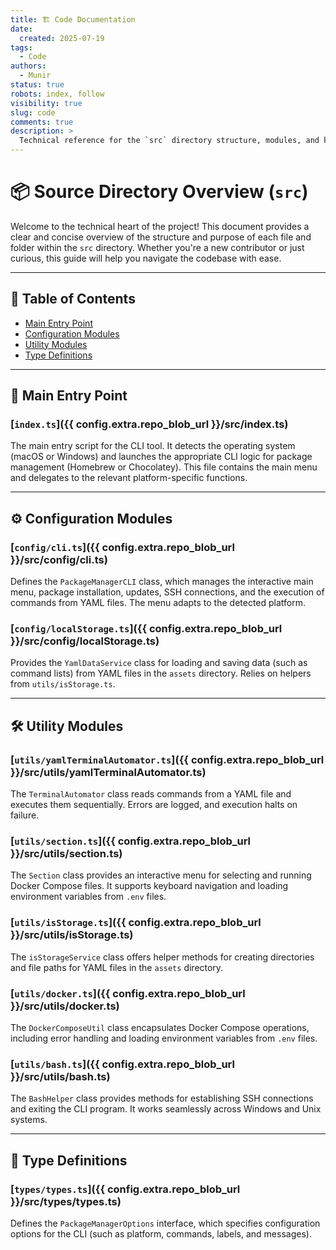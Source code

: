 ```yaml
---
title: 🏗 Code Documentation
date:
  created: 2025-07-19
tags:
  - Code
authors:
  - Munir
status: true
robots: index, follow
visibility: true
slug: code
comments: true
description: >
  Technical reference for the `src` directory structure, modules, and key functionalities of the CLI tool. Designed for contributors and maintainers.
---
```


# 📦 Source Directory Overview (`src`)

Welcome to the technical heart of the project! This document provides a clear and concise overview of the structure and purpose of each file and folder within the `src` directory. Whether you're a new contributor or just curious, this guide will help you navigate the codebase with ease.

<!-- more -->
---

## 📑 Table of Contents
- [Main Entry Point](#main-entry-point)
- [Configuration Modules](#configuration-modules)
- [Utility Modules](#utility-modules)
- [Type Definitions](#type-definitions)

---

## 🚀 Main Entry Point

### [`index.ts`]({{ config.extra.repo_blob_url }}/src/index.ts)
The main entry script for the CLI tool. It detects the operating system (macOS or Windows) and launches the appropriate CLI logic for package management (Homebrew or Chocolatey). This file contains the main menu and delegates to the relevant platform-specific functions.

---

## ⚙️ Configuration Modules

### [`config/cli.ts`]({{ config.extra.repo_blob_url }}/src/config/cli.ts)
Defines the `PackageManagerCLI` class, which manages the interactive main menu, package installation, updates, SSH connections, and the execution of commands from YAML files. The menu adapts to the detected platform.

### [`config/localStorage.ts`]({{ config.extra.repo_blob_url }}/src/config/localStorage.ts)
Provides the `YamlDataService` class for loading and saving data (such as command lists) from YAML files in the `assets` directory. Relies on helpers from `utils/isStorage.ts`.

---

## 🛠️ Utility Modules

### [`utils/yamlTerminalAutomator.ts`]({{ config.extra.repo_blob_url }}/src/utils/yamlTerminalAutomator.ts)
The `TerminalAutomator` class reads commands from a YAML file and executes them sequentially. Errors are logged, and execution halts on failure.

### [`utils/section.ts`]({{ config.extra.repo_blob_url }}/src/utils/section.ts)
The `Section` class provides an interactive menu for selecting and running Docker Compose files. It supports keyboard navigation and loading environment variables from `.env` files.

### [`utils/isStorage.ts`]({{ config.extra.repo_blob_url }}/src/utils/isStorage.ts)
The `isStorageService` class offers helper methods for creating directories and file paths for YAML files in the `assets` directory.

### [`utils/docker.ts`]({{ config.extra.repo_blob_url }}/src/utils/docker.ts)
The `DockerComposeUtil` class encapsulates Docker Compose operations, including error handling and loading environment variables from `.env` files.

### [`utils/bash.ts`]({{ config.extra.repo_blob_url }}/src/utils/bash.ts)
The `BashHelper` class provides methods for establishing SSH connections and exiting the CLI program. It works seamlessly across Windows and Unix systems.

---

## 📝 Type Definitions

### [`types/types.ts`]({{ config.extra.repo_blob_url }}/src/types/types.ts)
Defines the `PackageManagerOptions` interface, which specifies configuration options for the CLI (such as platform, commands, labels, and messages).
